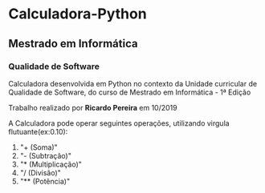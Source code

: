 # Calculadora-Python
## Mestrado em Informática

### Qualidade de Software

Calculadora desenvolvida em Python no contexto da Unidade curricular de Qualidade de Software, do curso de Mestrado em Informática - 1ª Edição

Trabalho realizado por **Ricardo Pereira** em 10/2019

A Calculadora pode operar seguintes operações, utilizando virgula flutuante(ex:0.10):
1. "+  (Soma)"
2. "-  (Subtração)"
3. "*  (Multiplicação)"
4. "/  (Divisão)"
5. "** (Potência)"